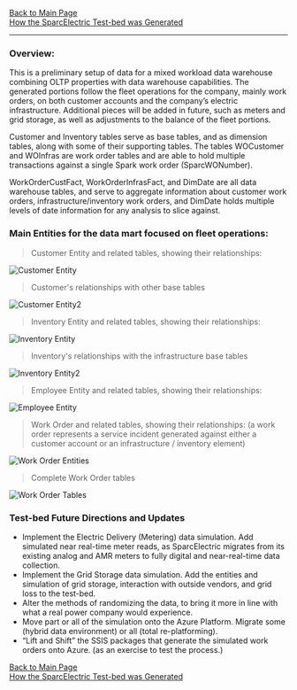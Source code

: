 [Back to Main Page](index.md)   
[How the SparcElectric Test-bed was Generated](steps_to_build.md)  

---  

### Overview:

This is a preliminary setup of data for a mixed workload data warehouse combining OLTP properties with data warehouse capabilities. 
The generated portions follow the fleet operations for the company, mainly work orders, on both customer accounts and the company’s electric infrastructure.
Additional pieces will be added in future, such as meters and grid storage, as well as adjustments to the balance of the fleet portions.

Customer and Inventory tables serve as base tables, and as dimension tables, along with some of their supporting tables. The tables WOCustomer and WOInfras are work order tables and are able to hold multiple transactions against a single Spark work order (SparcWONumber).

WorkOrderCustFact, WorkOrderInfrasFact, and DimDate are all data warehouse tables, and serve to aggregate information about customer work orders, infrastructure/inventory work orders, and DimDate holds multiple levels of date information for any analysis to slice against.

### Main Entities for the data mart focused on fleet operations:

> Customer Entity and related tables, showing their relationships:

![Customer Entity](/entities_pix/CustomerEntity.png)

> Customer's relationships with other base tables

![Customer Entity2](/entities_pix/CompleteCustomerTables.PNG)



> Inventory Entity and related tables, showing their relationships:

![Inventory Entity](/entities_pix/InventoryEntity.png)

> Inventory's relationships with the infrastructure base tables

![Inventory Entity2](/entities_pix/CompleteInfrastructureTables.PNG)



> Employee Entity and related tables, showing their relationships:

![Employee Entity](/entities_pix/EmployeeEntity.png)



> Work Order and related tables, showing their relationships: (a work order represents a service incident generated against either a customer account or an infrastructure / inventory element)

![Work Order Entities](/entities_pix/WorkOrderEntities.png)

> Complete Work Order tables

![Work Order Tables](/entities_pix/CompleteWorkOrderTables.PNG)




### Test-bed Future Directions and Updates

- Implement the Electric Delivery (Metering) data simulation. Add simulated near real-time meter reads, as SparcElectric migrates from its existing analog and AMR meters to fully digital and near-real-time data collection.
- Implement the Grid Storage data simulation. Add the entities and simulation of grid storage, interaction with outside vendors, and grid loss to the test-bed.
- Alter the methods of randomizing the data, to bring it more in line with what a real power company would experience.
- Move part or all of the simulation onto the Azure Platform. Migrate some (hybrid data environment) or all (total re-platforming).
- “Lift and Shift” the SSIS packages that generate the simulated work orders onto Azure. (as an exercise to test the process.)


[Back to Main Page](index.md)   
[How the SparcElectric Test-bed was Generated](steps_to_build.md)  



